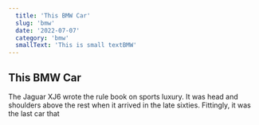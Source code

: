 ```yaml
---
  title: 'This BMW Car'
  slug: 'bmw'
  date: '2022-07-07'
  category: 'bmw'
  smallText: 'This is small textBMW'
---
```


## This BMW Car

The Jaguar XJ6 wrote the rule book on sports luxury. It was head and shoulders above the rest when it arrived in the late sixties. Fittingly, it was the last car that